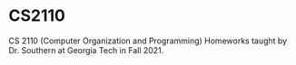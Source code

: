 # CS2110
CS 2110 (Computer Organization and Programming) Homeworks taught by Dr. Southern at Georgia Tech in Fall 2021.

